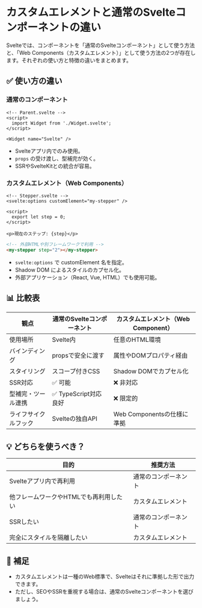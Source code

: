 # カスタムエレメントと通常のSvelteコンポーネントの違い

Svelteでは、コンポーネントを「通常のSvelteコンポーネント」として使う方法と、「Web Components（カスタムエレメント）」として使う方法の2つが存在します。それぞれの使い方と特徴の違いをまとめます。

## ✅ 使い方の違い

### 通常のコンポーネント

```svelte
<!-- Parent.svelte -->
<script>
  import Widget from './Widget.svelte';
</script>

<Widget name="Svelte" />
```

- Svelteアプリ内でのみ使用。
- `props` の受け渡し、型補完が効く。
- SSRやSvelteKitとの統合が容易。

### カスタムエレメント（Web Components）

```svelte
<!-- Stepper.svelte -->
<svelte:options customElement="my-stepper" />

<script>
  export let step = 0;
</script>

<p>現在のステップ: {step}</p>
```

```html
<!-- 外部HTMLや別フレームワークで利用 -->
<my-stepper step="2"></my-stepper>
```

- `svelte:options` で customElement 名を指定。
- Shadow DOM によるスタイルのカプセル化。
- 外部アプリケーション（React, Vue, HTML）でも使用可能。

## 📊 比較表

| 観点                     | 通常のSvelteコンポーネント           | カスタムエレメント（Web Component） |
|--------------------------|------------------------------------|--------------------------------------|
| 使用場所                | Svelte内                          | 任意のHTML環境                       |
| バインディング           | propsで安全に渡す                  | 属性やDOMプロパティ経由              |
| スタイリング            | スコープ付きCSS                   | Shadow DOMでカプセル化               |
| SSR対応                 | ✅ 可能                            | ❌ 非対応                             |
| 型補完・ツール連携      | ✅ TypeScript対応良好              | ❌ 限定的                             |
| ライフサイクルフック    | Svelteの独自API                   | Web Componentsの仕様に準拠           |

## 💡 どちらを使うべき？

| 目的                                             | 推奨方法             |
|--------------------------------------------------|----------------------|
| Svelteアプリ内で再利用                          | 通常のコンポーネント |
| 他フレームワークやHTMLでも再利用したい           | カスタムエレメント   |
| SSRしたい                                        | 通常のコンポーネント |
| 完全にスタイルを隔離したい                       | カスタムエレメント   |

## 🧠 補足

- カスタムエレメントは一種のWeb標準で、Svelteはそれに準拠した形で出力できます。
- ただし、SEOやSSRを重視する場合は、通常のSvelteコンポーネントを選びましょう。